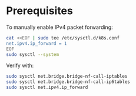 # Prerequisites

To manually enable IPv4 packet forwarding:

```bash
cat <<EOF | sudo tee /etc/sysctl.d/k8s.conf
net.ipv4.ip_forward = 1
EOF
sudo sysctl --system
```

Verify with:

```bash
sudo sysctl net.bridge.bridge-nf-call-iptables
sudo sysctl net.bridge.bridge-nf-call-ip6tables
sudo sysctl net.ipv4.ip_forward
```